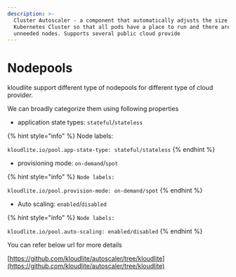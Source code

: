 ```yaml
---
description: >-
  Cluster Autoscaler - a component that automatically adjusts the size of a
  Kubernetes Cluster so that all pods have a place to run and there are no
  unneeded nodes. Supports several public cloud provide
---
```


# Nodepools

kloudlite support different type of nodepools for different type of cloud provider.

We can broadly categorize them using following properties

* application state types: `stateful`/`stateless`

{% hint style="info" %}
Node labels:

`kloudlite.io/pool.app-state-type: stateful/stateless`
{% endhint %}

* provisioning mode: `on-demand`/`spot`

{% hint style="info" %}
`Node labels:`

`kloudlite.io/pool.provision-mode: on-demand/spot`
{% endhint %}

* Auto scaling: `enabled`/`disabled`

{% hint style="info" %}
`Node labels:`

`kloudlite.io/pool.auto-scaling: enabled/disabled`
{% endhint %}

You can refer below url for more details

[https://github.com/kloudlite/autoscaler/tree/kloudlite](https://github.com/kloudlite/autoscaler/tree/kloudlite)

